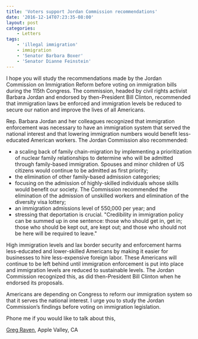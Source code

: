 ```yaml
---
title: 'Voters support Jordan Commission recommendations'
date: '2016-12-14T07:23:35-08:00'
layout: post
categories:
    - Letters
tags:
    - 'illegal immigration'
    - immigration
    - 'Senator Barbara Boxer'
    - 'Senator Dianne Feinstein'
---
```


I hope you will study the recommendations made by the Jordan Commission on Immigration Reform before voting on immigration bills during the 115th Congress. The commission, headed by civil rights activist Barbara Jordan and endorsed by then-President Bill Clinton, recommended that immigration laws be enforced and immigration levels be reduced to secure our nation and improve the lives of all Americans.

Rep. Barbara Jordan and her colleagues recognized that immigration enforcement was necessary to have an immigration system that served the national interest and that lowering immigration numbers would benefit less-educated American workers. The Jordan Commission also recommended:

- a scaling back of family chain-migration by implementing a prioritization of nuclear family relationships to determine who will be admitted through family-based immigration. Spouses and minor children of US citizens would continue to be admitted as first priority;
- the elimination of other family-based admission categories;
- focusing on the admission of highly-skilled individuals whose skills would benefit our society. The Commission recommended the elimination of the admission of unskilled workers and elimination of the diversity visa lottery;
- an immigration admissions level of 550,000 per year; and
- stressing that deportation is crucial. "Credibility in immigration policy can be summed up in one sentence: those who should get in, get in; those who should be kept out, are kept out; and those who should not be here will be required to leave."

High immigration levels and lax border security and enforcement harms less-educated and lower-skilled Americans by making it easier for businesses to hire less-expensive foreign labor. These Americans will continue to be left behind until immigration enforcement is put into place and immigration levels are reduced to sustainable levels. The Jordan Commission recognized this, as did then-President Bill Clinton when he endorsed its proposals.

Americans are depending on Congress to reform our immigration system so that it serves the national interest. I urge you to study the Jordan Commission’s findings before voting on immigration legislation.

Phone me if you would like to talk about this,

[Greg Raven](https://www.gregraven.org), Apple Valley, CA